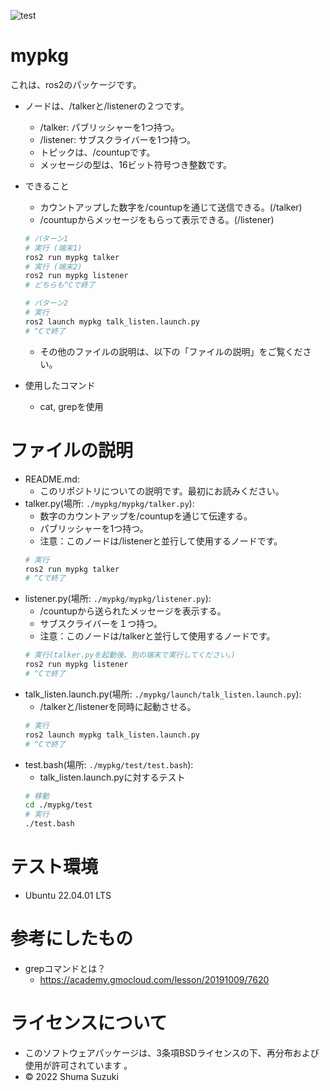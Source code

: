 ![test](https://github.com/melonsuika58/mypkg/actions/workflows/test.yml/badge.svg)

# mypkg
これは、ros2のパッケージです。
* ノードは、/talkerと/listenerの２つです。
  * /talker: パブリッシャーを1つ持つ。
  * /listener: サブスクライバーを1つ持つ。
  *  トピックは、/countupです。
  *  メッセージの型は、16ビット符号つき整数です。

* できること
  * カウントアップした数字を/countupを通じて送信できる。(/talker)
  * /countupからメッセージをもらって表示できる。(/listener)
  ```sh
  # パターン1
  # 実行 (端末1)
  ros2 run mypkg talker   
  # 実行 (端末2)
  ros2 run mypkg listener
  # どちらも^Cで終了
  ```
  ```sh
  # パターン2
  # 実行
  ros2 launch mypkg talk_listen.launch.py
  # ^Cで終了
  ```
  * その他のファイルの説明は、以下の「ファイルの説明」をご覧ください。
* 使用したコマンド
  * cat, grepを使用

# ファイルの説明
* README.md:
  * このリポジトリについての説明です。最初にお読みください。
* talker.py(場所: `./mypkg/mypkg/talker.py`):
  * 数字のカウントアップを/countupを通じて伝達する。
  * パブリッシャーを1つ持つ。
  * 注意：このノードは/listenerと並行して使用するノードです。
  ```sh
  # 実行
  ros2 run mypkg talker
  # ^Cで終了
  ```
* listener.py(場所: `./mypkg/mypkg/listener.py`):
  * /countupから送られたメッセージを表示する。
  * サブスクライバーを１つ持つ。
  * 注意：このノードは/talkerと並行して使用するノードです。
  ```sh
  # 実行(talker.pyを起動後、別の端末で実行してください。)
  ros2 run mypkg listener
  # ^Cで終了
  ```
* talk_listen.launch.py(場所: `./mypkg/launch/talk_listen.launch.py`):
  * /talkerと/listenerを同時に起動させる。
  ```sh
  # 実行
  ros2 launch mypkg talk_listen.launch.py
  # ^Cで終了
  ```
* test.bash(場所: `./mypkg/test/test.bash`):
  * talk_listen.launch.pyに対するテスト
  ```sh
  # 移動
  cd ./mypkg/test
  # 実行
  ./test.bash
  ```

# テスト環境
* Ubuntu 22.04.01 LTS
# 参考にしたもの
* grepコマンドとは？
  * https://academy.gmocloud.com/lesson/20191009/7620
 
# ライセンスについて
* このソフトウェアパッケージは、3条項BSDライセンスの下、再分布および使用が許可されています
。
* © 2022 Shuma Suzuki
